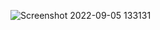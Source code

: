 ![Screenshot 2022-09-05 133131](https://user-images.githubusercontent.com/72188133/188465119-b388c36d-a10a-429a-a4ff-6b4d5c07d7e4.png)
